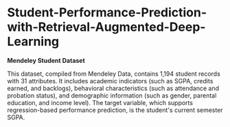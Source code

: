 # Student-Performance-Prediction-with-Retrieval-Augmented-Deep-Learning
**Mendeley Student Dataset**

This dataset, compiled from Mendeley Data, contains 1,194 student records with 31 attributes. It includes academic indicators (such as SGPA, credits
earned, and backlogs), behavioral characteristics (such as attendance and probation status), and demographic information (such as gender, parental education, and income level). The target variable, which supports regression-based performance prediction, is the student's current semester SGPA.
